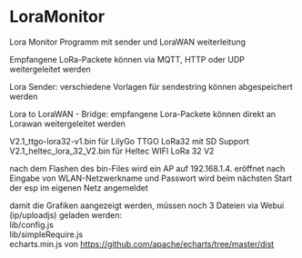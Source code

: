 # LoraMonitor
Lora Monitor Programm mit sender und LoraWAN weiterleitung 

Empfangene LoRa-Packete können via MQTT, HTTP oder UDP weitergeleitet werden
 
Lora Sender: verschiedene Vorlagen für sendestring können abgespeichert werden
 
Lora to LoraWAN - Bridge: empfangene Lora-Packete können direkt an Lorawan weitergeleitet werden
 

V2.1_ttgo-lora32-v1.bin für LilyGo TTGO LoRa32 mit SD Support   
V2.1_heltec_lora_32_V2.bin für Heltec WIFI LoRa 32 V2 

nach dem Flashen des bin-Files wird ein AP auf 192.168.1.4. eröffnet 
nach Eingabe von WLAN-Netzwerkname und Passwort wird beim nächsten Start der esp im eigenen Netz angemeldet 

damit die Grafiken aangezeigt werden, müssen noch 3 Dateien via Webui (ip/uploadjs) geladen werden:   
lib/config.js   
lib/simpleRequire.js   
echarts.min.js von https://github.com/apache/echarts/tree/master/dist
